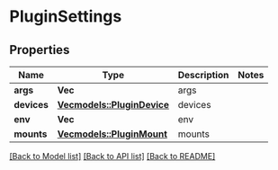 # PluginSettings

## Properties

Name | Type | Description | Notes
------------ | ------------- | ------------- | -------------
**args** | **Vec<String>** | args | 
**devices** | [**Vec<models::PluginDevice>**](PluginDevice.md) | devices | 
**env** | **Vec<String>** | env | 
**mounts** | [**Vec<models::PluginMount>**](PluginMount.md) | mounts | 

[[Back to Model list]](../README.md#documentation-for-models) [[Back to API list]](../README.md#documentation-for-api-endpoints) [[Back to README]](../README.md)



